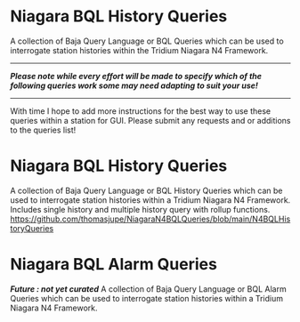 # Niagara BQL History Queries

A collection of Baja Query Language or BQL Queries which can be used to interrogate station histories within the Tridium Niagara N4 Framework. 

*************************************************************************************************************************************
***Please note while every effort will be made to specify which of the following queries work some may need adapting to suit your use!***
*************************************************************************************************************************************

With time I hope to add more instructions for the best way to use these queries within a station for GUI.
Please submit any requests and or additions to the queries list!

# Niagara BQL History Queries

A collection of Baja Query Language or BQL History Queries which can be used to interrogate station histories within a Tridium Niagara N4 Framework. 
Includes single history and multiple history query with rollup functions.
<https://github.com/thomasjupe/NiagaraN4BQLQueries/blob/main/N4BQLHistoryQueries>

# Niagara BQL Alarm Queries
***Future : not yet curated***
A collection of Baja Query Language or BQL Alarm Queries which can be used to interrogate station histories within a Tridium Niagara N4 Framework. 
